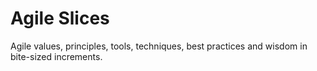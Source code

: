 # Agile Slices

Agile values, principles, tools, techniques, best practices and wisdom in bite-sized increments.
